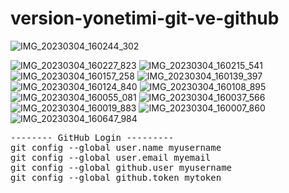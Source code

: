 # version-yonetimi-git-ve-github
![IMG_20230304_160244_302](https://github.com/user-attachments/assets/b6354a44-c98b-432a-98e7-26daaa521c51)

![IMG_20230304_160227_823](https://github.com/user-attachments/assets/59188375-a2d1-4097-a937-224920a0250a)
![IMG_20230304_160215_541](https://github.com/user-attachments/assets/dfbc1f3a-8ae7-46e2-b7eb-df58694af9cf)
![IMG_20230304_160157_258](https://github.com/user-attachments/assets/ca6648db-511a-47f9-850c-18f86b84df55)
![IMG_20230304_160139_397](https://github.com/user-attachments/assets/89c2967e-47f2-431d-a5be-8fb6ea2e1cf5)
![IMG_20230304_160124_840](https://github.com/user-attachments/assets/9b651c3d-2a0a-48d4-ace8-8b2eb97f782f)
![IMG_20230304_160108_895](https://github.com/user-attachments/assets/2d4047fc-6378-477c-9e4f-9c2daaf3107d)
![IMG_20230304_160055_081](https://github.com/user-attachments/assets/47695631-fc53-49c3-a666-415fbc58cabb)
![IMG_20230304_160037_566](https://github.com/user-attachments/assets/63409f6a-d80a-443f-9731-e8790c2a541e)
![IMG_20230304_160019_883](https://github.com/user-attachments/assets/6a657e6a-13fc-4baa-823d-045619c76808)
![IMG_20230304_160007_860](https://github.com/user-attachments/assets/c20f308d-f839-46c6-bccf-3dbd676c2854)
![IMG_20230304_160647_984](https://github.com/user-attachments/assets/2f378a58-d6de-4005-8c5d-cb0908cbd57f)

<pre>
-------- GitHub Login ---------
git config --global user.name myusername
git config --global user.email myemail
git config --global github.user myusername
git config --global github.token mytoken
</pre>
